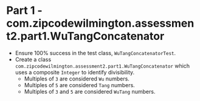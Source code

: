 # Part 1 - com.zipcodewilmington.assessment2.part1.WuTangConcatenator
* Ensure 100% success in the test class, `WuTangConcatenatorTest`.
* Create a class `com.zipcodewilmington.assessment2.part1.WuTangConcatenator` which uses a composite `Integer` to identify divisibility.
    * Multiples of `3` are considered `Wu` numbers.
    * Multiples of `5` are considered `Tang` numbers.
    * Multiples of `3` and `5` are considered `WuTang` numbers.